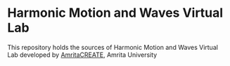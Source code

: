 # Harmonic Motion and Waves Virtual Lab
This repository holds the sources of Harmonic Motion and Waves Virtual Lab developed by 
<a href="http://vlab.amrita.edu/index.php?sub=2&brch=190" target="_blank">AmritaCREATE</a>, Amrita University
